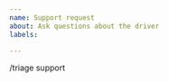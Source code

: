 ```yaml
---
name: Support request
about: Ask questions about the driver
labels: 

---
```


<!-- 
STOP -- PLEASE READ!

GitHub is not the right place for support requests.

If you're looking for help, post your question on the [Kubernetes Slack ](http://slack.k8s.io/) provider-aws Channel.

If the matter is security related, please disclose it privately via https://kubernetes.io/security/.
-->

<!-- DO NOT EDIT BELOW THIS LINE -->

/triage support
